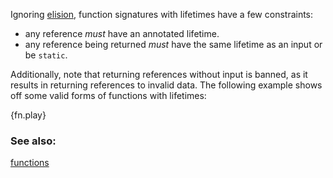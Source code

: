 Ignoring [elision], function signatures with lifetimes have a few constraints: 

* any reference *must* have an annotated lifetime.
* any reference being returned *must* have the same lifetime as an input or
be `static`.

Additionally, note that returning references without input is banned, as it
results in returning references to invalid data. The following example shows
off some valid forms of functions with lifetimes:

{fn.play}

### See also:

[functions][fn]

[elision]: /scope/lifetime/elision.html
[fn]: /fn.html
